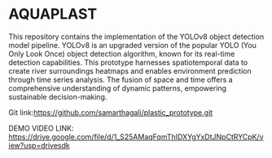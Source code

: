 # AQUAPLAST
This repository contains the implementation of the YOLOv8 object detection model pipeline. YOLOv8 is an upgraded version of the popular YOLO (You Only Look Once) object detection algorithm, known for its real-time detection capabilities.
This prototype harnesses spatiotemporal data to create river surroundings heatmaps and enables environment prediction through time series analysis. The fusion of space and time offers a comprehensive understanding of dynamic patterns, empowering sustainable decision-making.

Git link:https://github.com/samarthagali/plastic_prototype.git

DEMO VIDEO LINK: https://drive.google.com/file/d/1_S25AMaqFqmThIDXYgYxDtJNpCtRYCpK/view?usp=drivesdk 
